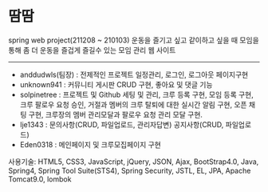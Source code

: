 # 땀땀
spring web project(211208 ~ 210103)
운동을 즐기고 싶고 같이하고 싶을 때 모임을 통해 좀 더 운동을 즐겁게 즐길수 있는 모임 관리 웹 사이트
***


   * anddudwls(팀장) : 전제적인 프로젝트 일정관리, 로그인, 로그아웃 페이지구현 
   * unknown941 : 커뮤니티 게시판 CRUD 구현, 좋아요 및 댓글 기능
   * solpinetree : 프로젝트 및 Github 세팅 및 관리, 크루 등록 구현, 모임 등록 구현, 크루 팔로우 요청  승인, 거절과 멤버의 크루 탈퇴에 대한 실시간 알림 구현, 오픈 채팅 구현, 크루장의 멤버 관리모달과 팔로우 요청 관리 모달 구현.
   * lje1343 : 문의사항(CRUD, 파일업로드, 관리자답변) 공지사항(CRUD, 파일업로드)
   * Eden0318 : 메인페이지 및 크루모집페이지 구현
   
   
 사용기술:
HTML5, CSS3, JavaScript, jQuery, JSON, Ajax, BootStrap4.0, Java, Spring4, Spring Tool Suite(STS4), Spring Security, JSTL, EL, JPA, Apache Tomcat9.0, lombok
